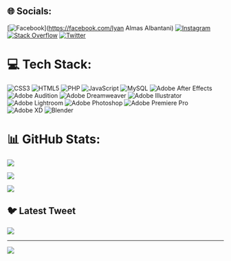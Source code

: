 ## 🌐 Socials:

[![Facebook](https://img.shields.io/badge/Facebook-%231877F2.svg?logo=Facebook&logoColor=white)](https://facebook.com/Iyan Almas Albantani) [![Instagram](https://img.shields.io/badge/Instagram-%23E4405F.svg?logo=Instagram&logoColor=white)](https://instagram.com/iyanalmasalbantani) [![Stack Overflow](https://img.shields.io/badge/-Stackoverflow-FE7A16?logo=stack-overflow&logoColor=white)](https://stackoverflow.com/users/Iyanalmas) [![Twitter](https://img.shields.io/badge/Twitter-%231DA1F2.svg?logo=Twitter&logoColor=white)](https://twitter.com/iyanalmas) 

# 💻 Tech Stack:

![CSS3](https://img.shields.io/badge/css3-%231572B6.svg?style=for-the-badge&logo=css3&logoColor=white) ![HTML5](https://img.shields.io/badge/html5-%23E34F26.svg?style=for-the-badge&logo=html5&logoColor=white) ![PHP](https://img.shields.io/badge/php-%23777BB4.svg?style=for-the-badge&logo=php&logoColor=white) ![JavaScript](https://img.shields.io/badge/javascript-%23323330.svg?style=for-the-badge&logo=javascript&logoColor=%23F7DF1E) ![MySQL](https://img.shields.io/badge/mysql-%2300f.svg?style=for-the-badge&logo=mysql&logoColor=white) ![Adobe After Effects](https://img.shields.io/badge/Adobe%20After%20Effects-9999FF.svg?style=for-the-badge&logo=Adobe%20After%20Effects&logoColor=white) ![Adobe Audition](https://img.shields.io/badge/Adobe%20Audition-9999FF.svg?style=for-the-badge&logo=Adobe%20Audition&logoColor=white) ![Adobe Dreamweaver](https://img.shields.io/badge/Adobe%20Dreamweaver-FF61F6.svg?style=for-the-badge&logo=Adobe%20Dreamweaver&logoColor=white) ![Adobe Illustrator](https://img.shields.io/badge/adobeillustrator-%23FF9A00.svg?style=for-the-badge&logo=adobeillustrator&logoColor=white) ![Adobe Lightroom](https://img.shields.io/badge/Adobe%20Lightroom-31A8FF.svg?style=for-the-badge&logo=Adobe%20Lightroom&logoColor=white) ![Adobe Photoshop](https://img.shields.io/badge/adobephotoshop-%2331A8FF.svg?style=for-the-badge&logo=adobephotoshop&logoColor=white) ![Adobe Premiere Pro](https://img.shields.io/badge/Adobe%20Premiere%20Pro-9999FF.svg?style=for-the-badge&logo=Adobe%20Premiere%20Pro&logoColor=white) ![Adobe XD](https://img.shields.io/badge/Adobe%20XD-470137?style=for-the-badge&logo=Adobe%20XD&logoColor=#FF61F6) ![Blender](https://img.shields.io/badge/blender-%23F5792A.svg?style=for-the-badge&logo=blender&logoColor=white)

# 📊 GitHub Stats:

![](https://github-readme-stats.vercel.app/api?username=Iyanalmas&theme=dark&hide_border=false&include_all_commits=true&count_private=false)<br/>

![](https://github-readme-streak-stats.herokuapp.com/?user=Iyanalmas&theme=dark&hide_border=false)<br/>

![](https://github-readme-stats.vercel.app/api/top-langs/?username=Iyanalmas&theme=dark&hide_border=false&include_all_commits=true&count_private=false&layout=compact)

## 🐦 Latest Tweet

[![](https://gtce.itsvg.in/api?username=iyanalmas)](https://github.com/VishwaGauravIn/github-twitter-card-embed)

---

[![](https://visitcount.itsvg.in/api?id=Iyanalmas&icon=0&color=0)](https://visitcount.itsvg.in)

<!-- Proudly created with GPRM ( https://gprm.itsvg.in ) -->
